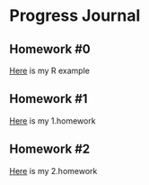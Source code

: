 # Progress Journal
## Homework #0
[Here](files/example_homework_0.html) is my R example
## Homework #1
[Here](files/homework1.html) is my 1.homework
## Homework #2
[Here](files/homework2.html) is my 2.homework
